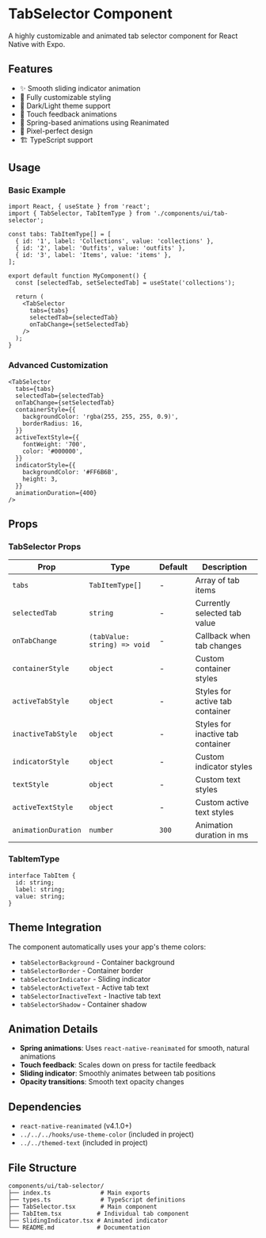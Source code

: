 # TabSelector Component

A highly customizable and animated tab selector component for React Native with Expo.

## Features

- ✨ Smooth sliding indicator animation
- 🎨 Fully customizable styling
- 🌙 Dark/Light theme support
- 📱 Touch feedback animations
- 🔄 Spring-based animations using Reanimated
- 💎 Pixel-perfect design
- 🏗️ TypeScript support

## Usage

### Basic Example

```tsx
import React, { useState } from 'react';
import { TabSelector, TabItemType } from './components/ui/tab-selector';

const tabs: TabItemType[] = [
  { id: '1', label: 'Collections', value: 'collections' },
  { id: '2', label: 'Outfits', value: 'outfits' },
  { id: '3', label: 'Items', value: 'items' },
];

export default function MyComponent() {
  const [selectedTab, setSelectedTab] = useState('collections');

  return (
    <TabSelector
      tabs={tabs}
      selectedTab={selectedTab}
      onTabChange={setSelectedTab}
    />
  );
}
```

### Advanced Customization

```tsx
<TabSelector
  tabs={tabs}
  selectedTab={selectedTab}
  onTabChange={setSelectedTab}
  containerStyle={{
    backgroundColor: 'rgba(255, 255, 255, 0.9)',
    borderRadius: 16,
  }}
  activeTextStyle={{
    fontWeight: '700',
    color: '#000000',
  }}
  indicatorStyle={{
    backgroundColor: '#FF6B6B',
    height: 3,
  }}
  animationDuration={400}
/>
```

## Props

### TabSelector Props

| Prop | Type | Default | Description |
|------|------|---------|-------------|
| `tabs` | `TabItemType[]` | - | Array of tab items |
| `selectedTab` | `string` | - | Currently selected tab value |
| `onTabChange` | `(tabValue: string) => void` | - | Callback when tab changes |
| `containerStyle` | `object` | - | Custom container styles |
| `activeTabStyle` | `object` | - | Styles for active tab container |
| `inactiveTabStyle` | `object` | - | Styles for inactive tab container |
| `indicatorStyle` | `object` | - | Custom indicator styles |
| `textStyle` | `object` | - | Custom text styles |
| `activeTextStyle` | `object` | - | Custom active text styles |
| `animationDuration` | `number` | `300` | Animation duration in ms |

### TabItemType

```tsx
interface TabItem {
  id: string;
  label: string;
  value: string;
}
```

## Theme Integration

The component automatically uses your app's theme colors:

- `tabSelectorBackground` - Container background
- `tabSelectorBorder` - Container border
- `tabSelectorIndicator` - Sliding indicator
- `tabSelectorActiveText` - Active tab text
- `tabSelectorInactiveText` - Inactive tab text
- `tabSelectorShadow` - Container shadow

## Animation Details

- **Spring animations**: Uses `react-native-reanimated` for smooth, natural animations
- **Touch feedback**: Scales down on press for tactile feedback
- **Sliding indicator**: Smoothly animates between tab positions
- **Opacity transitions**: Smooth text opacity changes

## Dependencies

- `react-native-reanimated` (v4.1.0+)
- `../../../hooks/use-theme-color` (included in project)
- `../../themed-text` (included in project)

## File Structure

```
components/ui/tab-selector/
├── index.ts              # Main exports
├── types.ts              # TypeScript definitions
├── TabSelector.tsx       # Main component
├── TabItem.tsx          # Individual tab component
├── SlidingIndicator.tsx # Animated indicator
└── README.md            # Documentation
```
